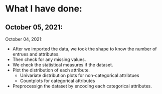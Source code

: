 # What I have done:

October 05, 2021:
-

October 04, 2021:
- After we imported the data, we took the shape to know the number of entrues and attributes.
- Then check for any missing values.
- We check the statistical measures if the dataset.
- Plot the distribution of each attribute. 
  - Univariate distribution plots for non-categorical attribtues
  - Countplots for categorical attributes
- Preprocessign the dataset by encoding each categorical attributes.
